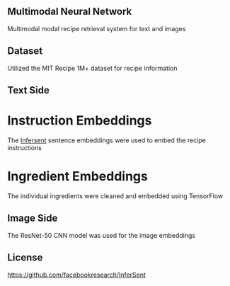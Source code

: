 ## Multimodal Neural Network
Multimodal modal recipe retrieval system for text and images


## Dataset
Utilized the MIT Recipe 1M+ dataset for recipe information

## Text Side
# Instruction Embeddings
The [Infersent](https://github.com/facebookresearch/InferSent) sentence embeddings were used to embed the recipe instructions

# Ingredient Embeddings
The individual ingredients were cleaned and embedded using TensorFlow

## Image Side
The ResNet-50 CNN model was used for the image embeddings

## License
https://github.com/facebookresearch/InferSent
